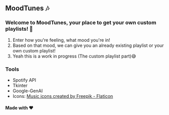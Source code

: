 ## MoodTunes 🎶

### Welcome to MoodTunes, your place to get your own custom playlists! 🤩

1. Enter how you're feeling, what mood you're in!
2. Based on that mood, we can give you an already existing playlist or your own custom playlist!
3. Yeah this is a work in progress (The custom playlist part)😅

### Tools

- Spotify API
- Tkinter
- Google-GenAI
- Icons: <a href="https://www.flaticon.com/free-icons/music" title="music icons">Music icons created by Freepik - Flaticon</a>

#### Made with ❤️
